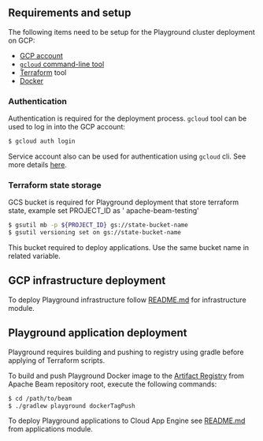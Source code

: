 <!--
    Licensed to the Apache Software Foundation (ASF) under one
    or more contributor license agreements.  See the NOTICE file
    distributed with this work for additional information
    regarding copyright ownership.  The ASF licenses this file
    to you under the Apache License, Version 2.0 (the
    "License"); you may not use this file except in compliance
    with the License.  You may obtain a copy of the License at

      http://www.apache.org/licenses/LICENSE-2.0

    Unless required by applicable law or agreed to in writing,
    software distributed under the License is distributed on an
    "AS IS" BASIS, WITHOUT WARRANTIES OR CONDITIONS OF ANY
    KIND, either express or implied.  See the License for the
    specific language governing permissions and limitations
    under the License.
-->

## Requirements and setup

The following items need to be setup for the Playground cluster deployment on GCP:

* [GCP account](https://cloud.google.com/)
* [`gcloud` command-line tool](https://cloud.google.com/sdk/gcloud)
* [Terraform](https://www.terraform.io/downloads.html) tool
* [Docker](https://www.docker.com/get-started)

### Authentication

Authentication is required for the deployment process. `gcloud` tool can be used to log in into the GCP account:

```bash
$ gcloud auth login
```

Service account also can be used for authentication using `gcloud` cli. See more
details [here](https://cloud.google.com/sdk/gcloud/reference/auth/activate-service-account).

### Terraform state storage

GCS bucket is required for Playground deployment that store terraform state, example set PROJECT_ID as '
apache-beam-testing'

```bash
$ gsutil mb -p ${PROJECT_ID} gs://state-bucket-name
$ gsutil versioning set on gs://state-bucket-name
```

This bucket required to deploy applications. Use the same bucket name in related variable.

## GCP infrastructure deployment

To deploy Playground infrastructure follow [README.md](./infrastructure/README.md) for infrastructure module.

## Playground application deployment

Playground requires building and pushing to registry using gradle before applying of Terraform scripts.

To build and push Playground Docker image to the [Artifact Registry](https://cloud.google.com/artifact-registry)
from Apache Beam repository root, execute the following commands:

```bash
$ cd /path/to/beam
$ ./gradlew playground dockerTagPush
```

To deploy Playground applications to Cloud App Engine see [README.md](./applications/README.md) from applications
module.